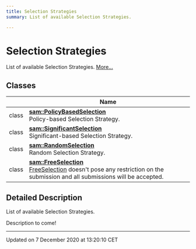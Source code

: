 ```yaml
---
title: Selection Strategies
summary: List of available Selection Strategies.  

---
```


# Selection Strategies




List of available Selection Strategies.  [More...](#detailed-description)






## Classes

|                | Name           |
| -------------- | -------------- |
| class | **[sam::PolicyBasedSelection](/doxygen/Classes/classsam_1_1_policy_based_selection/)** <br>Policy-based Selection Strategy.  |
| class | **[sam::SignificantSelection](/doxygen/Classes/classsam_1_1_significant_selection/)** <br>Significant-based Selection Strategy.  |
| class | **[sam::RandomSelection](/doxygen/Classes/classsam_1_1_random_selection/)** <br>Random Selection Strategy.  |
| class | **[sam::FreeSelection](/doxygen/Classes/classsam_1_1_free_selection/)** <br>[FreeSelection]() doesn't pose any restriction on the submission and all submissions will be accepted.  |








## Detailed Description

List of available Selection Strategies. 


























Description to come! 








-------------------------------

Updated on  7 December 2020 at 13:20:10 CET